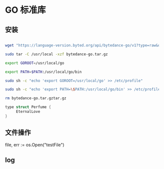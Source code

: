 # GO 标准库

## 安装

```bash

wget "https://language-version.byted.org/api/bytedance-go/v1?type=raw&os=linux&branch=byted-go1.17&version=latest" -O bytedance-go.tar.gz

sudo tar -C /usr/local -xzf bytedance-go.tar.gz

export GOROOT=/usr/local/go

export PATH=$PATH:/usr/local/go/bin

sudo sh -c "echo 'export GOROOT=/usr/local/go' >> /etc/profile"

sudo sh -c "echo 'export PATH=\$PATH:/usr/local/go/bin' >> /etc/profile"

rm bytedance-go.tar.gztar.gz

```

```cpp
type struct Perfume {
     EternalLove
}
```

## 文件操作

file, err := os.Open("testFile")

## log

